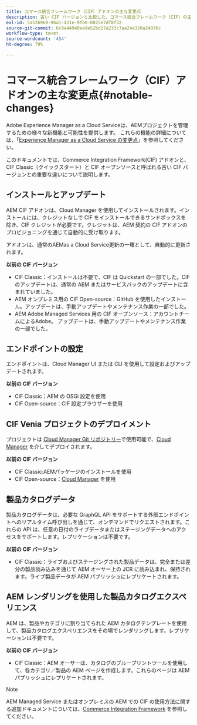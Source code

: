```yaml
---
title: コマース統合フレームワーク（CIF）アドオンの主な変更点
description: 古い CIF バージョンと比較した、コマース統合フレームワーク（CIF）の主な変更点です。
exl-id: 5a526960-96a1-421e-9fb0-0825e7df8f32
source-git-commit: 6c9a44940ea9e52bd27a233c7aa24e320a24076c
workflow-type: tm+mt
source-wordcount: '454'
ht-degree: 79%

---
```


# コマース統合フレームワーク（CIF）アドオンの主な変更点{#notable-changes}

Adobe Experience Manager as a Cloud Serviceは、AEMプロジェクトを管理するための様々な新機能と可能性を提供します。 これらの機能の詳細については、「[Experience Manager as a Cloud Service の変更点](/help/release-notes/aem-cloud-changes.md)」を参照してください。

このドキュメントでは、Commerce Integration Framework(CIF) アドオンと、CIF Classic（クイックスタート）と CIF オープンソースと呼ばれる古い CIF バージョンとの重要な違いについて説明します。

## インストールとアップデート

AEM CIF アドオンは、Cloud Manager を使用してインストールされます。インストールには、クレジットなしで CIF をインストールできるサンドボックスを除き、CIF クレジットが必要です。クレジットは、AEM 契約の CIF アドオンのプロビジョニングを通じて自動的に受け取ります。

アドオンは、通常のAEMas a Cloud Service更新の一環として、自動的に更新されます。

**以前の CIF バージョン**

* CIF Classic：インストールは不要で、CIF は Quickstart の一部でした。CIF のアップデートは、通常の AEM またはサービスパックのアップデートに含まれていました。
* AEM オンプレミス用の CIF Open-source：GitHub を使用したインストール。アップデートは、手動アップデートやメンテナンス作業の一部でした。
* AEM Adobe Managed Services 用の CIF オープンソース：アカウントチームによるAdobe。 アップデートは、手動アップデートやメンテナンス作業の一部でした。

## エンドポイントの設定

エンドポイントは、Cloud Manager UI または CLI を使用して設定およびアップデートされます。

**以前の CIF バージョン**

* CIF Classic：AEM の OSGi 設定を使用
* CIF Open-source：CIF 設定ブラウザーを使用

## CIF Venia プロジェクトのデプロイメント

プロジェクトは [Cloud Manager Git リポジトリー](https://experienceleague.adobe.com/docs/experience-manager-cloud-service/content/implementing/using-cloud-manager/managing-code/integrating-with-git.html)で使用可能で、[Cloud Manager](https://experienceleague.adobe.com/docs/experience-manager-cloud-service/content/implementing/deploying/overview.html?lang=ja) を介してデプロイされます。

**以前の CIF バージョン**

* CIF Classic:AEMパッケージのインストールを使用
* CIF Open-source：[Cloud Manager](https://experienceleague.adobe.com/docs/experience-manager-cloud-manager/content/introduction.html?lang=ja) を使用

## 製品カタログデータ

製品カタログデータは、必要な GraphQL API をサポートする外部エンドポイントへのリアルタイム呼び出しを通じて、オンデマンドでリクエストされます。これらの API は、任意の日付のライブデータまたはステージングデータへのアクセスをサポートします。レプリケーションは不要です。

**以前の CIF バージョン**

* CIF Classic：ライブおよびステージングされた製品データは、完全または差分の製品読み込みを通じて AEM オーサー上の JCR に読み込まれ、保持されます。ライブ製品データが AEM パブリッシュにレプリケートされます。

## AEM レンダリングを使用した製品カタログエクスペリエンス

AEM は、製品やカテゴリに割り当てられた AEM カタログテンプレートを使用して、製品カタログエクスペリエンスをその場でレンダリングします。レプリケーションは不要です。

**以前の CIF バージョン**

* CIF Classic：AEM オーサーは、カタログのブループリントツールを使用して、各カテゴリ／製品の AEM ページを作成します。これらのページは AEM パブリッシュにレプリケートされます。

>[!NOTE]
>
>AEM Managed Service またはオンプレミスの AEM での CIF の使用方法に関する追加ドキュメントについては、[Commerce Integration Framework](https://www.adobe.io/apis/experiencecloud/commerce-integration-framework/getting-started.html) を参照してください。
